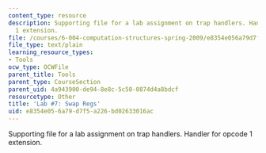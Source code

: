 ```yaml
---
content_type: resource
description: Supporting file for a lab assignment on trap handlers. Handler for opcode
  1 extension.
file: /courses/6-004-computation-structures-spring-2009/e8354e056a79d7f5a226bd02633016ac_swapregs.uasm
file_type: text/plain
learning_resource_types:
- Tools
ocw_type: OCWFile
parent_title: Tools
parent_type: CourseSection
parent_uid: 4a943900-de94-8e8c-5c50-0874d4a8bdcf
resourcetype: Other
title: 'Lab #7: Swap Regs'
uid: e8354e05-6a79-d7f5-a226-bd02633016ac
---
```

Supporting file for a lab assignment on trap handlers. Handler for opcode 1 extension.

